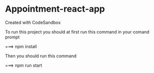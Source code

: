 # Appointment-react-app
Created with CodeSandbox

To run this project you should at first run this command in your comand prompt

===> npm install

Then you should run this command 

===> npm run start




